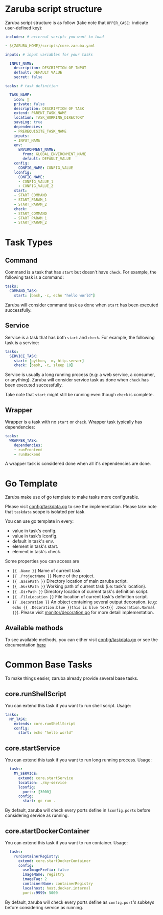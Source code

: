 # Zaruba script structure

Zaruba script structure is as follow (take note that `UPPER_CASE:` indicate user-defined key):

```yaml
includes: # external scripts you want to load

- ${ZARUBA_HOME}/scripts/core.zaruba.yaml

inputs: # input variables for your tasks

  INPUT_NAME:
    description: DESCRIPTION OF INPUT
    default: DEFAULT VALUE
    secret: false

tasks: # task definition

  TASK_NAME:
    icon: 💚
    private: false
    description: DESCRIPTION OF TASK
    extend: PARENT_TASK_NAME
    location: TASK_WORKING_DIRECTORY
    saveLog: true
    dependencies:
    - PREREQUISITE_TASK_NAME
    inputs:
    - INPUT_NAME
    env:
      ENVIRONMENT_NAME:
        from: GLOBAL_ENVIRONMENT_NAME
        default: DEFAULT_VALUE
    config:
      CONFIG_NAME: CONFIG_VALUE
    lconfig:
      CONFIG_NAME:
      - CONFIG_VALUE_1
      - CONFIG_VALUE_2
    start: 
    - START_COMMAND
    - START_PARAM_1
    - START_PARAM_2
    check:
    - START_COMMAND
    - START_PARAM_1
    - START_PARAM_2
```

# Task Types

## Command

Command is a task that has `start` but doesn't have `check`. For example, the following task is a command:

```yaml
tasks:
  COMMAND_TASK:
    start: [bash, -c, echo "hello world"]
```

Zaruba will consider command task as done when `start` has been executed successfully.

## Service

Service is a task that has both `start` and `check`. For example, the following task is a service:

```yaml
tasks:
  SERVICE_TASK:
    start: [python, -m, http.server]
    check: [bash, -c, sleep 10]
```

Service is usually a long running process (e.g: a web service, a consumer, or anything). Zaruba will consider service task as done when `check` has been executed successfully.

Take note that `start` might still be running even though `check` is complete.

## Wrapper

Wrapper is a task with no `start` or `check`. Wrapper task typically has dependencies:

```yaml
tasks:
  WRAPPER_TASK:
    dependencies:
    - runFrontend
    - runBackend
```

A wrapper task is considered done when all it's dependencies are done.

# Go Template

Zaruba make use of go template to make tasks more configurable.

Please visit [config/taskdata.go](../config/taskdata.go) to see the implementation. Please take note that `taskdata` scope is isolated per task.

You can use go template in every:
* value in task's config.
* value in task's lconfig.
* default in task's env.
* element in task's start.
* element in task's check.

Some properties you can access are
* `{{ .Name }}` Name of current task.
* `{{ .ProjectName }}` Name of the project.
* `{{ .BasePath }}` Directory location of main zaruba script.
* `{{ .WorkPath }}` Working path of current task (i.e: task's location).
* `{{ .DirPath }}` Directory location of current task's definition script.
* `{{ .FileLocation }}` File location of current task's definition script.
* `{{ .Decoration }}` An object containing several output decoration. (e.g: `echo {{ .Decoration.blue }}this is blue text{{ .Decoration.Normal }}`). Please visit [monitor/decoration.go](../monitor/decoration.go) for more detail implementation.

## Available methods

To see available methods, you can either visit [config/taskdata.go](../config/taskdata.go) or see the documentation [here](go-template-available-methods.md)


# Common Base Tasks

To make things easier, zaruba already provide several base tasks.

## core.runShellScript

You can extend this task if you want to run shell script. Usage:

```yaml
tasks:
  MY_TASK:
    extends: core.runShellScript
    config:
      start: echo "hello world"
```

## core.startService

You can extend this task if you want to run long running process. Usage:

```yaml
  tasks:
    MY_SERVICE:
      extend: core.startService
      location: ./my-service
      lconfig:
        ports: [3000]
      config:
        start: go run .
```

By default, zaruba will check every ports define in `lconfig.ports` before considering service as running.

## core.startDockerContainer

You can extend this task if you want to run container. Usage:

```yaml
  tasks:
    runContainerRegistry:
      extend: core.startDockerContainer
      config:
        useImagePrefix: false
        imageName: registry
        imageTag: 2
        containerName: containerRegistry
        localhost: host.docker.internal
        port::9999: 5000
```

By default, zaruba will check every ports define as `config.port`'s subkeys before considering service as running.